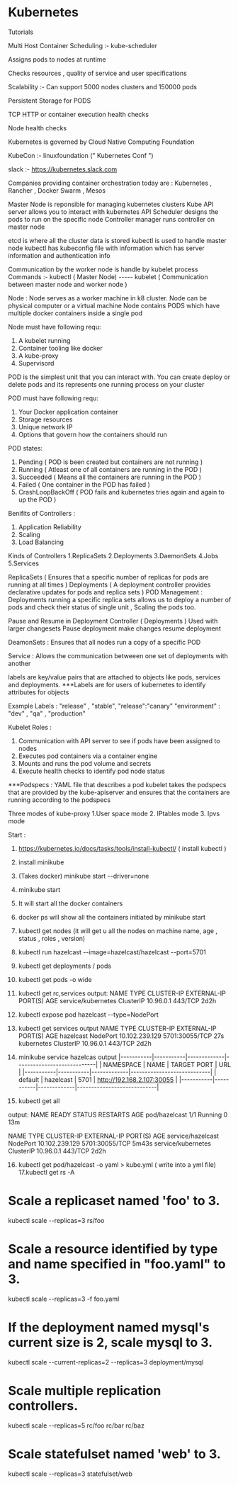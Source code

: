 # Kubernetes
Tutorials

Multi Host Container Scheduling :- kube-scheduler

Assigns pods to nodes at runtime 

Checks resources , quality of service and user specifications

Scalability :- Can support 5000 nodes clusters and 150000 pods

Persistent Storage for PODS

TCP HTTP or container execution health checks

Node health checks

Kubernetes is governed by Cloud Native Computing Foundation

KubeCon :- linuxfoundation (" Kubernetes Conf ")

slack :- https://kubernetes.slack.com

Companies providing container orchestration today are :
Kubernetes , Rancher , Docker Swarm , Mesos

Master Node is reponsible for managing kubernetes clusters
Kube API server allows you to interact with kubernetes API
Scheduler designs the pods to run on the specific node
Controller manager runs controller on master node

etcd is where all the cluster data is stored
kubectl is used to handle master node
kubectl has kubeconfig file with information which has server information and authentication info

Communication by the worker node is handle by kubelet process 
Commands :-    kubectl ( Master Node) ----- kubelet ( Communication between master node and worker node )

Node : Node serves as a worker machine in k8 cluster. Node can be physical computer or  a virtual machine
Node contains PODS which have multiple docker containers inside a single pod

Node must have following requ:
1. A kubelet running 
2. Container tooling like docker
3. A kube-proxy
4. Supervisord

POD is the simplest unit that you can interact with. You can create deploy or delete pods and its represents one running process on your cluster

POD must have following requ:

1. Your Docker application container
2. Storage resources
3. Unique network IP
4. Options that govern how the containers should run

POD states:

1. Pending ( POD is been created but containers are not running )
2. Running ( Atleast one of all containers are running in the POD )
3. Succeeded ( Means all the containers are running in the POD )
4. Failed ( One container in the POD has failed )
5. CrashLoopBackOff ( POD fails and kubernetes tries again and again to up the POD ) 


Benifits of Controllers :
1. Application Reliability 
2. Scaling
3. Load Balancing

Kinds of Controllers
1.ReplicaSets
2.Deployments
3.DaemonSets
4.Jobs
5.Services

ReplicaSets ( Ensures that a specific number of replicas for pods are running at all times )
Deployments ( A deployment controller provides declarative updates for pods and replica sets )
POD Management : Deployments running a specific replica sets allows us to deploy a number of pods and check their status 
of single unit , Scaling the pods too.


Pause and Resume in Deployment Controller ( Deployments ) 
Used with larger changesets
Pause deployment make changes resume deployment

DeamonSets : Ensures that all nodes run a copy of a specific POD


Service : Allows the communication betweeen one set of deployments with another

labels are key/value pairs that are attached to objects like pods, services and deployments.
***Labels are for users of kubernetes to identify attributes for objects



Example Labels : "release" , "stable", "release":"canary" 
"environment" : "dev" , "qa" , "production"


Kubelet Roles :
1. Communication with API server to see if pods have been assigned to nodes
2. Executes pod containers via a container engine
3. Mounts and runs the pod volume and secrets
4. Execute health checks to identify pod node status

***Podspecs : YAML file that describes a pod
kubelet takes the podspecs that are provided by the kube-apiserver and ensures that the containers are running according
to the podspecs



Three modes of kube-proxy
1.User space mode
2. IPtables mode 
3. Ipvs mode



Start : 

1.  https://kubernetes.io/docs/tasks/tools/install-kubectl/ ( install kubectl )
2. install minikube
3. (Takes docker) minikube start --driver=none
4. minikube start 
5. It will start all the docker containers
6. docker ps will show all the containers initiated by minikube start
7. kubectl get nodes (it will get u all the nodes on machine name, age , status , roles , version)
8. kubectl run hazelcast --image=hazelcast/hazelcast --port=5701
9. kubectl get deployments / pods
10. kubectl get pods -o wide
11. kubectl get rc,services
output:
NAME                 TYPE        CLUSTER-IP   EXTERNAL-IP   PORT(S)   AGE
service/kubernetes   ClusterIP   10.96.0.1    <none>        443/TCP   2d2h

12. kubectl expose pod hazelcast --type=NodePort
13. kubectl get services
output
NAME         TYPE        CLUSTER-IP       EXTERNAL-IP   PORT(S)          AGE
hazelcast    NodePort    10.102.239.129   <none>        5701:30055/TCP   27s
kubernetes   ClusterIP   10.96.0.1        <none>        443/TCP          2d2h

14. minikube service hazelcas
output
|-----------|-----------|-------------|----------------------------|
| NAMESPACE |   NAME    | TARGET PORT |            URL             |
|-----------|-----------|-------------|----------------------------|
| default   | hazelcast |        5701 | http://192.168.2.107:30055 |
|-----------|-----------|-------------|----------------------------|


15. kubectl get all

output:
NAME            READY   STATUS    RESTARTS   AGE
pod/hazelcast   1/1     Running   0          13m

NAME                 TYPE        CLUSTER-IP       EXTERNAL-IP   PORT(S)          AGE
service/hazelcast    NodePort    10.102.239.129   <none>        5701:30055/TCP   5m43s
service/kubernetes   ClusterIP   10.96.0.1        <none>        443/TCP          2d2h

16. kubectl get pod/hazelcast -o yaml > kube.yml ( write into a yml file)
17.kubectl get rs -A

  # Scale a replicaset named 'foo' to 3.
  kubectl scale --replicas=3 rs/foo
  
  # Scale a resource identified by type and name specified in "foo.yaml" to 3.
  kubectl scale --replicas=3 -f foo.yaml
  
  # If the deployment named mysql's current size is 2, scale mysql to 3.
  kubectl scale --current-replicas=2 --replicas=3 deployment/mysql
  
  # Scale multiple replication controllers.
  kubectl scale --replicas=5 rc/foo rc/bar rc/baz
  
  # Scale statefulset named 'web' to 3.
  kubectl scale --replicas=3 statefulset/web

























